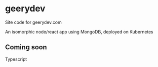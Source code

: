 # geerydev
Site code for geerydev.com

An isomorphic node/react app using MongoDB, deployed on Kubernetes

## Coming soon
Typescript
